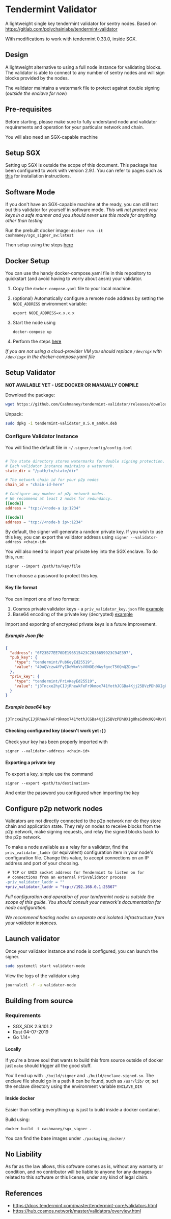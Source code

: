 # Tendermint Validator

A lightweight single key tendermint validator for sentry nodes. Based on https://gitlab.com/polychainlabs/tendermint-validator

With modifications to work with tendermint 0.33.0, inside SGX. 

## Design

A lightweight alternative to using a full node instance for validating blocks. The validator is able to connect to any number of sentry nodes and will sign blocks provided by the nodes. 

The validator maintains a watermark file to protect against double signing (_outside the enclave for now_)

## Pre-requisites

Before starting, please make sure to fully understand node and validator requirements and operation for your particular network and chain.

You will also need an SGX-capable machine

## Setup SGX

Setting up SGX is outside the scope of this document. This package has been configured to work with version 2.9.1. You can
refer to pages such as [this](https://github.com/enigmampc/EnigmaBlockchain/blob/master/docs/dev/setup-sgx.md) for installation 
instructions.

## Software Mode

If you don't have an SGX-capable machine at the ready, you can still test out this validator for yourself in software mode.
*This will not protect your keys in a safe manner and you should never use this mode for anything other than testing*

Run the prebuilt docker image:
`docker run -it cashmaney/sgx_signer_sw:latest`

Then setup using the steps [here](#configure-validator-instance)

## Docker Setup

You can use the handy docker-compose.yaml file in this repository to quickstart (and avoid having to worry about aesm) your validator.

1. Copy the `docker-compose.yaml` file to your local machine.

2. (optional) Automatically configure a remote node address by setting the `NODE_ADDRESS` environment variable:

    ```export NODE_ADDRESS=x.x.x.x```

3. Start the node using

    `docker-compose up`

4. Perform the steps [here](#configure-validator-instance)

_If you are not using a cloud-provider VM you should replace `/dev/sgx` with `/dev/isgx` in the docker-compose.yaml file_

## Setup Validator

**NOT AVAILABLE YET - USE DOCKER OR MANUALLY COMPILE**

Download the package: 

```bash
wget https://github.com/Cashmaney/tendermint-validator/releases/download/0.5.0/sgx-validator_0.5.0_amd64.deb
```

Unpack:

```bash
sudo dpkg -i tendermint-validator_0.5.0_amd64.deb
```

### Configure Validator Instance

You will find the default file in ``~/.signer/config/config.toml``
```toml

# The state directory stores watermarks for double signing protection.
# Each validator instance maintains a watermark.
state_dir = "/path/to/state/dir"

# The network chain id for your p2p nodes
chain_id = "chain-id-here"

# Configure any number of p2p network nodes.
# We recommend at least 2 nodes for redundancy.
[[node]]
address = "tcp://<node-a ip:1234"

[[node]]
address = "tcp://<node-b ip>:1234"
```

By default, the signer will generate a random private key. If you wish to use this key, you can export the validator address using
`signer --validator-address <chain-id>`

You will also need to import your private key into the SGX enclave. To do this, run:

`signer --import /path/to/key/file`

Then choose a password to protect this key.

#### Key file format
You can import one of two formats:

1. Cosmos private validator keys - a `priv_validator_key.json` file [example](#example-json-file)
2. Base64 encoding of the private key (decrypted) [example](#example-base64-key)

Import and exporting of encrypted private keys is a future improvement.

##### Example Json file
```json
{
  "address": "6F23B77EE70DE196515423C2038659923C94E397",
  "pub_key": {
    "type": "tendermint/PubKeyEd25519",
    "value": "49uQVczw4fFyIDoWknVsV0NOEcWAyfgxcT56QnQZDqo="
  },
  "priv_key": {
    "type": "tendermint/PrivKeyEd25519",
    "value": "j3Tncxe2hyCIJjRhewkFeFr9kmox741YothJCGBa4Kjj25BVzPDh8XIgOhaSdWxXQ04RxYDJ+DFxPnpCdBkOqg=="
  }
}
``` 

##### Example base64 key
```text
j3Tncxe2hyCIJjRhewkFeFr9kmox741YothJCGBa4Kjj25BVzPDh8XIgOhaSdWxXQ04RxYDJ+DFxPnpCdBkOqg==
```

#### Checking configured key (doesn't work yet :( )

Check your key has been properly imported with 

`signer --validator-address <chain-id>` 

#### Exporting a private key

To export a key, simple use the command

`signer --export <path/to/destination>`

And enter the password you configured when importing the key

## Configure p2p network nodes

Validators are not directly connected to the p2p network nor do they store chain and application state. They rely on nodes to receive blocks from the p2p network, make signing requests, and relay the signed blocks back to the p2p network.

To make a node available as a relay for a validator, find the `priv_validator_laddr` (or equivalent) configuration item in your node's configuration file. Change this value, to accept connections on an IP address and port of your choosing.

```diff
 # TCP or UNIX socket address for Tendermint to listen on for
 # connections from an external PrivValidator process
-priv_validator_laddr = ""
+priv_validator_laddr = "tcp://192.168.0.1:25567"
```

_Full configuration and operation of your tendermint node is outside the scope of this guide. You should consult your network's documentation for node configuration._

_We recommend hosting nodes on separate and isolated infrastructure from your validator instances._

## Launch validator

Once your validator instance and node is configured, you can launch the signer.

```bash
sudo systemctl start validator-node
```

View the logs of the validator using

```bash
journalctl -f -u validator-node
```

## Building from source

### Requirements

* SGX_SDK 2.9.101.2
* Rust 04-07-2019
* Go 1.14+ 

#### Locally

If you're a brave soul that wants to build this from source outside of docker just `make` should trigger all the good stuff.

You'll end up with `./build/signer` and `./build/enclave.signed.so`.
The enclave file should go in a path it can be found, such as `/usr/lib/` or, set the enclave directory using the environment variable `ENCLAVE_DIR`

#### Inside docker

Easier than setting everything up is just to build inside a docker container.

Build using:

`docker build -t cashmaney/sgx_signer .`

You can find the base images under `./packaging_docker/`

## No Liability

As far as the law allows, this software comes as is,
without any warranty or condition, and no contributor
will be liable to anyone for any damages related to this
software or this license, under any kind of legal claim.

## References

- https://docs.tendermint.com/master/tendermint-core/validators.html
- https://hub.cosmos.network/master/validators/overview.html

